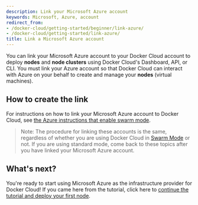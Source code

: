 ```yaml
---
description: Link your Microsoft Azure account
keywords: Microsoft, Azure, account
redirect_from:
- /docker-cloud/getting-started/beginner/link-azure/
- /docker-cloud/getting-started/link-azure/
title: Link a Microsoft Azure account
---
```


You can link your Microsoft Azure account to your Docker Cloud account to deploy
**nodes** and **node clusters** using Docker Cloud's Dashboard, API, or CLI. You
must link your Azure account so that Docker Cloud can interact with Azure on
your behalf to create and manage your **nodes** (virtual machines).

## How to create the link

For instructions on how to link your Microsoft Azure account to Docker Cloud,
see [the Azure instructions that enable swarm
mode](/docker-cloud/cloud-swarm/link-azure-swarm.md).

> Note: The procedure for linking these accounts is the same, regardless
of whether you are using Docker Cloud in
[Swarm Mode](/docker-cloud/index.md) or not. If you are
using standard mode, come back to these topics after you have linked
your Microsoft Azure account.

## What's next?

You're ready to start using Microsoft Azure as the infrastructure provider for
Docker Cloud! If you came here from the tutorial, click here to [continue the
tutorial and deploy your first
node](/docker-cloud/getting-started/your_first_node.md).
